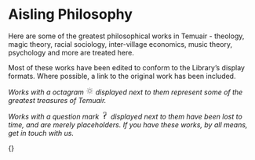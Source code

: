 # Aisling Philosophy

Here are some of the greatest philosophical works in Temuair - theology, magic
theory, racial sociology, inter-village economics, music theory, psychology and
more are treated here.

Most of these works have been edited to conform to the Library’s display
formats. Where possible, a link to the original work has been included.

_Works with a octagram ![octagram](../images/octagram.png) displayed next to
them represent some of the greatest treasures of Temuair._

_Works with a question mark ![questionmark](../images/questionmark.png)
displayed next to them have been lost to time, and are merely placeholders. If
you have these works, by all means, get in touch with us._

{}

